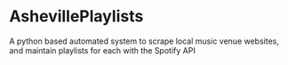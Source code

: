 # AshevillePlaylists
A python based automated system to scrape local music venue websites, and maintain playlists for each with the Spotify API
